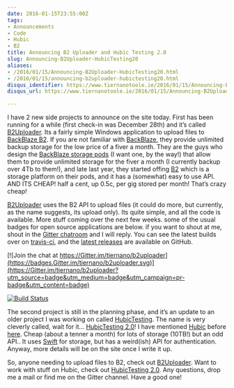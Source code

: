 ```yaml
---
date: 2016-01-15T23:55:00Z
tags:
- Announcements
- Code
- Hubic
- B2
title: Announcing B2 Uploader and Hubic Testing 2.0
slug: Announcing-B2Uploader-HubicTesting20
aliases:
- /2016/01/15/Announcing-B2Uploader-HubicTesting20.html
- /2016/01/15/announcing-b2uploader-hubictesting20.html
disqus_identifier: https://www.tiernanotoole.ie/2016/01/15/Announcing-B2Uploader-HubicTesting20.html
disqus_url: https://www.tiernanotoole.ie/2016/01/15/Announcing-B2Uploader-HubicTesting20.html

---
```

 I have 2 new side projects to announce on the site today. First has been running for a while (first check-in was December 28th) and it’s called [B2Uploader][1]. Its a fairly simple Windows application to upload files to [BackBlaze B2][5]. If you are not familiar with [BackBlaze][6], they provide unlimited backup storage for the low price of a fiver a month. They are the guys who design the [BackBlaze storage pods][7] (I want one, by the way!) that allow them to provide unlimited storage for the fiver a month (I currently backup over 4Tb to them!), and late last year, they started offing [B2][5] which is a storage platform on their pods, and it has a (somewhat) easy to use API. AND ITS CHEAP! half a cent, up 0.5c, per gig stored per month! That’s crazy cheap! 

[B2Uploader][1] uses the B2 API to upload files (it could do more, but currently, as the name suggests, its upload only). Its quite simple, and all the code is available. More stuff coming over the next few weeks. some of the usual badges for open source applications are below. if you want to shout at me, shout in the [Gitter chatroom][8] and I will reply. You can see the latest builds over on [travis-ci][9], and the [latest releases][10] are available on GitHub.

[![Join the chat at https://Gitter.im/tiernano/b2uploader](https://badges.Gitter.im/tiernano/b2uploader.svg)](https://Gitter.im/tiernano/b2uploader?utm_source=badge&utm_medium=badge&utm_campaign=pr-badge&utm_content=badge)

[![Build Status](https://travis-ci.org/tiernano/b2uploader.svg?branch=master)](https://travis-ci.org/tiernano/b2uploader)

The second project is still in the planning phase, and it’s an update to an older project I was working on called [HubicTesting][3]. The name is very cleverly called, wait for it... [HubicTesting 2.0][2]! I have mentioned [Hubic][11] before [here][13]. Cheap (about a tenner a month) for lots of storage (10TB!) but an odd API.. It uses [Swift][12] for storage, but has a weird(ish) API for authentication. Anyway, more details will be on the site once I write it up. 

So, anyone needing to upload files to B2, check out [B2Uploader][1]. Want to work with stuff on Hubic, check out [HubicTesting 2.0][2]. Any questions, drop me a mail or find me on the Gitter channel. Have a good one!

[1]: https://github.com/tiernano/b2uploader
[2]: https://github.com/tiernano/HubicTesting2.0
[3]: https://github.com/tiernano/HubicTesting
[4]: https://www.reddit.com/r/DataHoarder/comments/3xbx6y/b2_uploader_upload_directories_to_b2/
[5]: https://www.backblaze.com/b2/cloud-storage.html
[6]: https://secure.backblaze.com/r/01px2w
[7]: https://www.backblaze.com/blog/cloud-storage-hardware/
[8]: https://Gitter.im/tiernano/b2uploader
[9]: https://travis-ci.org/tiernano/b2uploader
[10]: https://github.com/tiernano/b2uploader/releases
[11]: http://www.hubic.com
[12]: http://docs.openstack.org/developer/swift/
[13]: https://www.tiernanotoole.ie/2015/03/31/HubiC_SWIFT_CURL.html